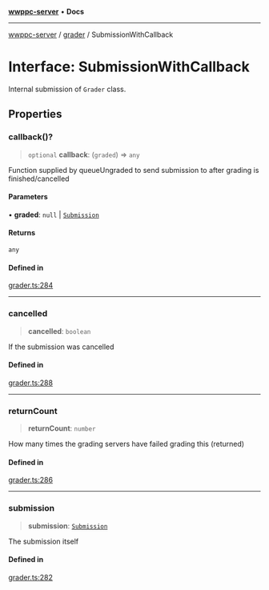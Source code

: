 [**wwppc-server**](../../README.md) • **Docs**

***

[wwppc-server](../../modules.md) / [grader](../README.md) / SubmissionWithCallback

# Interface: SubmissionWithCallback

Internal submission of `Grader` class.

## Properties

### callback()?

> `optional` **callback**: (`graded`) => `any`

Function supplied by queueUngraded to send submission to after grading is finished/cancelled

#### Parameters

• **graded**: `null` \| [`Submission`](../../database/interfaces/Submission.md)

#### Returns

`any`

#### Defined in

[grader.ts:284](https://github.com/WWPPC/WWPPC-server/blob/ed9c7da6b6decb294863e396def82e9a8d81b105/src/grader.ts#L284)

***

### cancelled

> **cancelled**: `boolean`

If the submission was cancelled

#### Defined in

[grader.ts:288](https://github.com/WWPPC/WWPPC-server/blob/ed9c7da6b6decb294863e396def82e9a8d81b105/src/grader.ts#L288)

***

### returnCount

> **returnCount**: `number`

How many times the grading servers have failed grading this (returned)

#### Defined in

[grader.ts:286](https://github.com/WWPPC/WWPPC-server/blob/ed9c7da6b6decb294863e396def82e9a8d81b105/src/grader.ts#L286)

***

### submission

> **submission**: [`Submission`](../../database/interfaces/Submission.md)

The submission itself

#### Defined in

[grader.ts:282](https://github.com/WWPPC/WWPPC-server/blob/ed9c7da6b6decb294863e396def82e9a8d81b105/src/grader.ts#L282)

